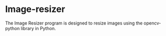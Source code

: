 # Image-resizer
The Image Resizer program is designed to resize images using the opencv-python library in Python. 
